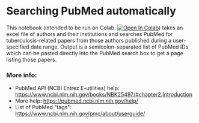 # Searching PubMed automatically

This notebook (intended to be run on Colab: [![Open In Colab](https://colab.research.google.com/assets/colab-badge.svg)](https://colab.research.google.com/drive/1rWrORj9WrihZkrdfgGSliV4Omv7OJq0C?usp=sharing)) takes an excel file of authors and their institutions and searches PubMed for tuberculosis-related papers from those authors published during a user-specified date range. Output is a semicolon-separated list of PubMed IDs which can be pasted directly into the PubMed search box to get a page listing those papers.

### More info:

* PubMed API (NCBI Entrez E-utilities) help: https://www.ncbi.nlm.nih.gov/books/NBK25497/#chapter2.Introduction
* More help: https://pubmed.ncbi.nlm.nih.gov/help/
* List of PubMed "tags": https://www.ncbi.nlm.nih.gov/pmc/about/userguide/
